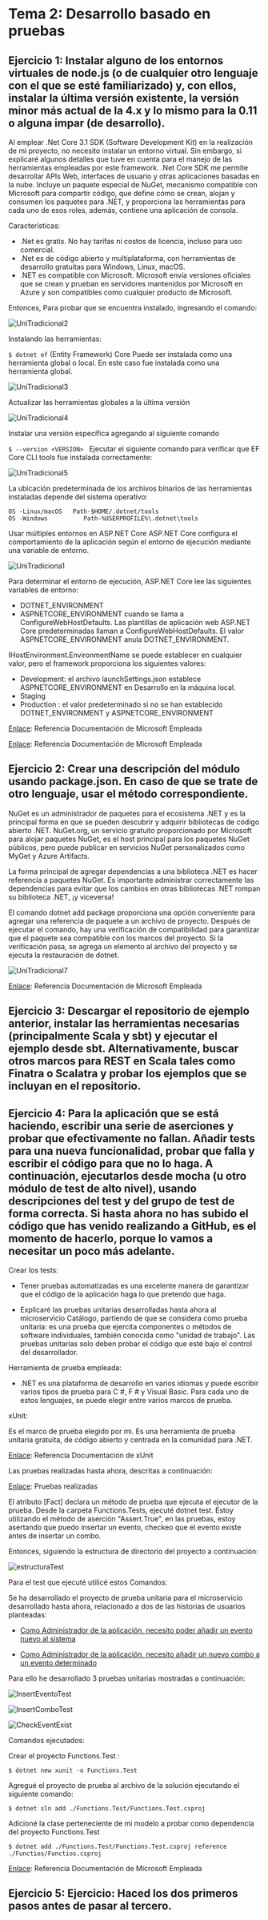 # Tema 2: Desarrollo basado en pruebas

## Ejercicio 1: Instalar alguno de los entornos virtuales de node.js (o de cualquier otro lenguaje con el que se esté familiarizado) y, con ellos, instalar la última versión existente, la versión minor más actual de la 4.x y lo mismo para la 0.11 o alguna impar (de desarrollo).

Al emplear .Net Core 3.1 SDK (Software Development Kit) en la realización de mi proyecto, no necesito instalar un entorno virtual. Sin embargo, si explicaré algunos detalles que tuve en cuenta para el manejo de las herramientas empleadas por este framework.
.Net Core SDK me permite desarrollar APIs Web, interfaces de usuario y otras aplicaciones basadas en la nube. Incluye un paquete especial de NuGet, mecanismo compatible con Microsoft para compartir código, que define cómo se crean, alojan y consumen los paquetes para .NET, y proporciona las herramientas para cada uno de esos roles, además, contiene una aplicación de consola.

Características:
- .Net es gratis. No hay tarifas ni costos de licencia, incluso para uso comercial.
- .Net es de código abierto y multiplataforma, con herramientas de desarrollo gratuitas para Windows, Linux, macOS.
- .NET es compatible con Microsoft. Microsoft envía versiones oficiales que se crean y prueban en servidores mantenidos por Microsoft en Azure y son compatibles como cualquier producto de Microsoft.

Entonces, Para probar que se encuentra instalado, ingresando el comando:

![UniTradicional2](./img/UniTradicional2.png)

Instalando las herramientas:

``` $ dotnet ef ``` 
(Entity Framework) Core Puede ser instalada como una herramienta global o local. En este caso fue instalada como una herramienta global.

![UniTradicional3](./img/UniTradicional3.png)

Actualizar las herramientas globales a la última versión

![UniTradicional4](./img/UniTradicional4.png)

Instalar una versión específica agregando al siguiente comando

``` $ --version <VERSION>  ``` Ejecutar el siguiente comando para verificar que EF Core CLI tools fue instalada correctamente:

![UniTradicional5](./img/UniTradicional5.png)

La ubicación predeterminada de los archivos binarios de las herramientas instaladas depende del sistema operativo:

```
OS -Linux/macOS   Path-$HOME/.dotnet/tools
OS -Windows          Path-%USERPROFILE%\.dotnet\tools

```
Usar múltiples entornos en ASP.NET Core
ASP.NET Core configura el comportamiento de la aplicación según el entorno de ejecución mediante una variable de entorno.

![UniTradiciona1](./img/UniTradiciona1.png)

Para determinar el entorno de ejecución, ASP.NET Core lee las siguientes variables de entorno:
- DOTNET_ENVIRONMENT
- ASPNETCORE_ENVIRONMENT cuando se llama a ConfigureWebHostDefaults. Las plantillas de aplicación web ASP.NET Core predeterminadas llaman a ConfigureWebHostDefaults. El valor ASPNETCORE_ENVIRONMENT anula DOTNET_ENVIRONMENT.

IHostEnvironment.EnvironmentName se puede establecer en cualquier valor, pero el framework proporciona los siguientes valores:
- Development: el archivo launchSettings.json establece ASPNETCORE_ENVIRONMENT en Desarrollo en la máquina local.
- Staging
- Production : el valor predeterminado si no se han establecido DOTNET_ENVIRONMENT y ASPNETCORE_ENVIRONMENT


[Enlace](https://docs.microsoft.com/en-us/ef/core/miscellaneous/cli/dotnet): Referencia Documentación de Microsoft Empleada

[Enlace](https://docs.microsoft.com/es-es/aspnet/core/fundamentals/environments?view=aspnetcore-3.1): Referencia Documentación de Microsoft Empleada


## Ejercicio 2: Crear una descripción del módulo usando package.json. En caso de que se trate de otro lenguaje, usar el método correspondiente.

NuGet es un administrador de paquetes para el ecosistema .NET y es la principal forma en que se pueden descubrir y adquirir bibliotecas de código abierto .NET. NuGet.org, un servicio gratuito proporcionado por Microsoft para alojar paquetes NuGet, es el host principal para los paquetes NuGet públicos, pero puede publicar en servicios NuGet personalizados como MyGet y Azure Artifacts.

La forma principal de agregar dependencias a una biblioteca .NET es hacer referencia a paquetes NuGet. Es importante administrar correctamente las dependencias para evitar que los cambios en otras bibliotecas .NET rompan su biblioteca .NET, ¡y viceversa!

El comando dotnet add package proporciona una opción conveniente para agregar una referencia de paquete a un archivo de proyecto. Después de ejecutar el comando, hay una verificación de compatibilidad para garantizar que el paquete sea compatible con los marcos del proyecto. Si la verificación pasa, se agrega un elemento <PackageReference> al archivo del proyecto y se ejecuta la restauración de dotnet.

![UniTradicional7](./img/UniTradicional7.png)

[Enlace](https://docs.microsoft.com/es-es/dotnet/standard/library-guidance/nuget): Referencia Documentación de Microsoft Empleada

## Ejercicio 3: Descargar el repositorio de ejemplo anterior, instalar las herramientas necesarias (principalmente Scala y sbt) y ejecutar el ejemplo desde sbt. Alternativamente, buscar otros marcos para REST en Scala tales como Finatra o Scalatra y probar los ejemplos que se incluyan en el repositorio.

## Ejercicio 4: Para la aplicación que se está haciendo, escribir una serie de aserciones y probar que efectivamente no fallan. Añadir tests para una nueva funcionalidad, probar que falla y escribir el código para que no lo haga. A continuación, ejecutarlos desde mocha (u otro módulo de test de alto nivel), usando descripciones del test y del grupo de test de forma correcta. Si hasta ahora no has subido el código que has venido realizando a GitHub, es el momento de hacerlo, porque lo vamos a necesitar un poco más adelante.

Crear los tests:

- Tener pruebas automatizadas es una excelente manera de garantizar que el código de la aplicación haga lo que pretendo que haga. 

- Explicaré las pruebas unitarias desarrolladas hasta ahora al microservicio Catálogo, partiendo de que se considera como prueba unitaria: es una prueba que ejercita componentes o métodos de software individuales, también conocida como "unidad de trabajo". Las pruebas unitarias solo deben probar el código que esté bajo el control del desarrollador.

Herramienta de prueba empleada:
- .NET es una plataforma de desarrollo en varios idiomas y puede escribir varios tipos de prueba para C #, F # y Visual Basic. Para cada uno de estos lenguajes, se puede elegir entre varios marcos de prueba.

xUnit:

Es el marco de prueba elegido por mi. Es una herramienta de prueba unitaria gratuita, de código abierto y centrada en la comunidad para .NET.

[Enlace](https://xunit.net/): Referencia Documentación de xUnit

Las pruebas realizadas hasta ahora, descritas a continuación:

[Enlace](): Pruebas realizadas

El atributo [Fact] declara un método de prueba que ejecuta el ejecutor de la prueba. Desde la carpeta Functions.Tests, ejecuté dotnet test. Estoy utilizando el método de aserción "Assert.True", en las pruebas, estoy asertando que puedo insertar un evento, checkeo que el evento existe antes de insertar un combo. 

Entonces, siguiendo la estructura de directorio del proyecto a continuación:

![estructuraTest](./img/estructuraTest.png)

Para el test que ejecuté utilicé estos Comandos:

Se ha desarrollado el proyecto de prueba unitaria para el microservicio desarrollado hasta ahora, relacionado a dos de las historias de usuarios planteadas:

- [Como Administrador de la aplicación, necesito poder añadir un evento nuevo al sistema]()


- [Como Administrador de la aplicación, necesito añadir un nuevo combo a un evento determinado]()

Para ello he desarrollado 3 pruebas unitarias mostradas a continuación:

![InsertEventoTest](./img/InsertEventoTest.png)

![InsertComboTest](./img/InsertComboTest.png)

![CheckEventExist](./img/CheckEventExist.png)

Comandos ejecutados:

Crear el proyecto Functions.Test :

```
$ dotnet new xunit -o Functions.Test

```
Agregué el proyecto de prueba al archivo de la solución ejecutando el siguiente comando:

```
$ dotnet sln add ./Functions.Test/Functions.Test.csproj

```

Adicioné la clase perteneciente de mi modelo a probar como dependencia del proyecto Functions.Test 

```
$ dotnet add ./Functions.Test/Functions.Test.csproj reference ./Functios/Functios.csproj

```
[Enlace](https://docs.microsoft.com/es-es/dotnet/core/testing/unit-testing-best-practices): Referencia Documentación de Microsoft Empleada

## Ejercicio 5: Ejercicio: Haced los dos primeros pasos antes de pasar al tercero.

